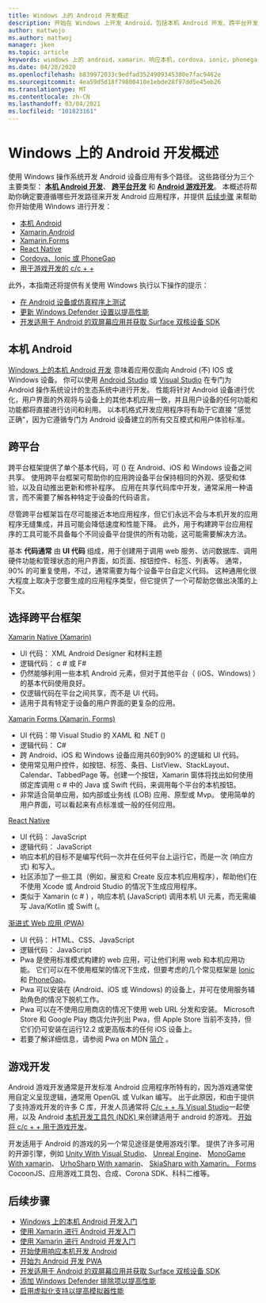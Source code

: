 ```yaml
---
title: Windows 上的 Android 开发概述
description: 开始在 Windows 上开发 Android，包括本机 Android 开发、跨平台开发和 Android 游戏开发。
author: mattwojo
ms.author: mattwoj
manager: jken
ms.topic: article
keywords: windows 上的 android，xamarin，响应本机，cordova，ionic，phonegap，c + + android 游戏，windows defender，模拟器
ms.date: 04/28/2020
ms.openlocfilehash: b839972033c9edfad3524909345380e7fac9462e
ms.sourcegitcommit: 4ea59d5d18f79800410e1ebde28f97dd5e45eb26
ms.translationtype: MT
ms.contentlocale: zh-CN
ms.lasthandoff: 03/04/2021
ms.locfileid: "101823161"
---
```

# <a name="overview-of-android-development-on-windows"></a>Windows 上的 Android 开发概述

使用 Windows 操作系统开发 Android 设备应用有多个路径。 这些路径分为三个主要类型： **[本机 Android 开发](#native-android)**、 **[跨平台开发](#cross-platform)** 和 **[Android 游戏开发](#game-development)**。 本概述将帮助你确定要遵循哪些开发路径来开发 Android 应用程序，并提供 [后续步骤](#next-steps) 来帮助你开始使用 Windows 进行开发：

- [本机 Android](native-android.md)
- [Xamarin.Android](xamarin-android.md)
- [Xamarin.Forms](xamarin-forms.md)
- [React Native](react-native.md)
- [Cordova、Ionic 或 PhoneGap](pwa.md)
- [用于游戏开发的 c/c + +](native-android.md#use-c-or-c-for-android-game-development)

此外，本指南还将提供有关使用 Windows 执行以下操作的提示：

- [在 Android 设备或仿真程序上测试](emulator.md)
- [更新 Windows Defender 设置以提高性能](defender-settings.md)
- [开发适用于 Android 的双屏幕应用并获取 Surface 双核设备 SDK](/dual-screen/android/)

## <a name="native-android"></a>本机 Android

[Windows 上的本机 Android 开发](./native-android.md) 意味着应用仅面向 Android (不) IOS 或 Windows 设备。 你可以使用 [Android Studio](https://developer.android.com/studio/install#windows) 或 [Visual Studio](https://visualstudio.microsoft.com/vs/android/) 在专门为 Android 操作系统设计的生态系统中进行开发。 性能将针对 Android 设备进行优化，用户界面的外观将与设备上的其他本机应用一致，并且用户设备的任何功能和功能都将直接进行访问和利用。 以本机格式开发应用程序将有助于它直接 "感觉正确"，因为它遵循专门为 Android 设备建立的所有交互模式和用户体验标准。

## <a name="cross-platform"></a>跨平台

跨平台框架提供了单个基本代码，可 () 在 Android、iOS 和 Windows 设备之间共享。 使用跨平台框架可帮助你的应用跨设备平台保持相同的外观、感受和体验，以及自动推出更新和修补程序。 应用在共享代码库中开发，通常采用一种语言，而不需要了解各种特定于设备的代码语言。

尽管跨平台框架旨在尽可能接近本地应用程序，但它们永远不会与本机开发的应用程序无缝集成，并且可能会降低速度和性能下降。 此外，用于构建跨平台应用程序的工具可能不具备每个不同设备平台提供的所有功能，这可能需要解决方法。

基本 **代码通常** 由 **UI 代码** 组成，用于创建用于调用 web 服务、访问数据库、调用硬件功能和管理状态的用户界面，如页面、按钮控件、标签、列表等。 通常，90% 的可重复使用，不过，通常需要为每个设备平台自定义代码。 这种通用化很大程度上取决于您要生成的应用程序类型，但它提供了一个可帮助您做出决策的上下文。  

## <a name="choosing-a-cross-platform-framework"></a>选择跨平台框架

[Xamarin Native (Xamarin) ](xamarin-android.md)

- UI 代码： XML Android Designer 和材料主题
- 逻辑代码： c # 或 F#
- 仍然能够利用一些本机 Android 元素，但对于其他平台（ (iOS、Windows) ）的基本代码使用良好。
- 仅逻辑代码在平台之间共享，而不是 UI 代码。
- 适用于具有特定于设备的用户界面的更复杂的应用。

[Xamarin Forms (Xamarin. Forms) ](xamarin-forms.md)

- UI 代码：带 Visual Studio 的 XAML 和 .NET () 
- 逻辑代码： C#
- 跨 Android、iOS 和 Windows 设备应用共60到90% 的逻辑和 UI 代码。 
- 使用常见用户控件，如按钮、标签、条目、ListView、StackLayout、Calendar、TabbedPage 等。创建一个按钮，Xamarin 窗体将找出如何使用绑定库调用 c # 中的 Java 或 Swift 代码，来调用每个平台的本机按钮。
- 非常适合简单应用，如内部或业务线 (LOB) 应用、原型或 Mvp。 使用简单的用户界面，可以看起来有点标准或一般的任何应用。

[React Native](react-native.md)

- UI 代码： JavaScript
- 逻辑代码： JavaScript
- 响应本机的目标不是编写代码一次并在任何平台上运行它，而是一次 (响应方式) 和写入。
- 社区添加了一些工具（例如，展览和 Create 反应本机应用程序），帮助他们在不使用 Xcode 或 Android Studio 的情况下生成应用程序。
- 类似于 Xamarin (c # ) ，响应本机 (JavaScript) 调用本机 UI 元素，而无需编写 Java/Kotlin 或 Swift (。

[渐进式 Web 应用 (PWA)](pwa.md)

- UI 代码： HTML、CSS、JavaScript
- 逻辑代码： JavaScript
- Pwa 是使用标准模式构建的 web 应用，可让他们利用 web 和本机应用功能。 它们可以在不使用框架的情况下生成，但要考虑的几个常见框架是 [Ionic](https://ionicframework.com/docs/intro) 和 [PhoneGap](https://phonegap.com/about/)。
- Pwa 可以安装在 (Android、iOS 或 Windows) 的设备上，并可在使用服务辅助角色的情况下脱机工作。
- Pwa 可以在不使用应用商店的情况下使用 web URL 分发和安装。 Microsoft Store 和 Google Play 商店允许列出 Pwa，但 Apple Store 当前不支持，但它们仍可安装在运行12.2 或更高版本的任何 iOS 设备上。
- 若要了解详细信息，请参阅 Pwa on MDN [简介](https://developer.mozilla.org/en-US/docs/Web/Progressive_web_apps/Introduction) 。

## <a name="game-development"></a>游戏开发

Android 游戏开发通常是开发标准 Android 应用程序所特有的，因为游戏通常使用自定义呈现逻辑，通常用 OpenGL 或 Vulkan 编写。 出于此原因，和由于提供了支持游戏开发的许多 C 库，开发人员通常将 [C/c + + 与 Visual Studio](/cpp/cross-platform/?view=vs-2019)一起使用，以及 Android [本机开发工具包 (NDK) ](/cpp/cross-platform/create-an-android-native-activity-app?view=vs-2019)来创建适用于 android 的游戏。 [开始将 c/c + + 用于游戏开发](native-android.md#use-c-or-c-for-android-game-development)。

开发适用于 Android 的游戏的另一个常见途径是使用游戏引擎。 提供了许多可用的开源引擎，例如 [Unity With Visual Studio](/visualstudio/cross-platform/visual-studio-tools-for-unity?view=vs-2019)、 [Unreal Engine](https://docs.unrealengine.com/en-US/Platforms/Mobile/Android/GettingStarted/index.html)、 [MonoGame With xamarin](/xamarin/graphics-games/monogame/introduction/)、 [UrhoSharp With xamarin](/xamarin/graphics-games/urhosharp/introduction)、 [SkiaSharp with Xamarin。 Forms](/xamarin/xamarin-forms/user-interface/graphics/skiasharp/) CocoonJS、应用游戏工具包、合成、Corona SDK、科科二维等。

## <a name="next-steps"></a>后续步骤

- [Windows 上的本机 Android 开发入门](native-android.md)
- [使用 Xamarin 进行 Android 开发入门](xamarin-android.md)
- [使用 Xamarin 进行 Android 开发入门](xamarin-forms.md)
- [开始使用响应本机开发 Android](react-native.md)
- [开始为 Android 开发 PWA](pwa.md)
- [开发适用于 Android 的双屏幕应用并获取 Surface 双核设备 SDK](/dual-screen/android/)
- [添加 Windows Defender 排除项以提高性能](defender-settings.md)
- [启用虚拟化支持以提高模拟器性能](emulator.md#enable-virtualization-support)